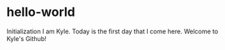 # hello-world
Initialization
I am Kyle. Today is the first day that I come here. Welcome to Kyle's Github!
